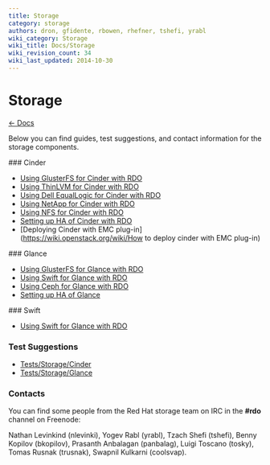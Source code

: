 ```yaml
---
title: Storage
category: storage
authors: dron, gfidente, rbowen, rhefner, tshefi, yrabl
wiki_category: Storage
wiki_title: Docs/Storage
wiki_revision_count: 34
wiki_last_updated: 2014-10-30
---
```


# Storage

[← Docs](/documentation/)

Below you can find guides, test suggestions, and contact information for the storage components.

<div class="splits">
<div class="split-third with-more">
### Cinder

*   [Using GlusterFS for Cinder with RDO](Cinder/using-glusterfs-for-cinder-with-rdo)
*   [Using ThinLVM for Cinder with RDO](Cinder/using-thinlvm-for-cinder-with-rdo)
*   [Using Dell EqualLogic for Cinder with RDO](/storage/Cinder/using-dell-equallogic-for-cinder-with-rdo/)
*   [Using NetApp for Cinder with RDO](/storage/Cinder/using-netapp-for-cinder-with-rdo/)
*   [Using NFS for Cinder with RDO](/storage/Cinder/using-nfs-for-cinder-with-rdo/)
*   [Setting up HA of Cinder with RDO](Cinder/setting-up-ha-of-cinder)
*   [Deploying Cinder with EMC plug-in](https://wiki.openstack.org/wiki/How to deploy cinder with EMC plug-in)
</div>

<div class="split-third with-more">
### Glance

*   [Using GlusterFS for Glance with RDO](Glance/using-glusterfs-for-glance-with-rdo)
*   [Using Swift for Glance with RDO](Glance/using-swift-for-glance-with-rdo)
*   [Using Ceph for Glance with RDO](/storage/Glance/using-ceph-for-glance-with-rdo/)
*   [Setting up HA of Glance](Glance/setting-up-ha-of-glance)
</div>

<div class="split-third">
### Swift

*   [Using Swift for Glance with RDO](Glance/using-swift-for-glance-with-rdo)
</div>
</div>

### Test Suggestions

*   [Tests/Storage/Cinder](/testday/tests/storage/cinder/)
*   [Tests/Storage/Glance](/testday/tests/storage/glance/)

### Contacts

You can find some people from the Red Hat storage team on IRC in the **#rdo** channel on Freenode:

Nathan Levinkind (nlevinki), Yogev Rabl (yrabl), Tzach Shefi (tshefi), Benny Kopilov (bkopilov), Prasanth Anbalagan (panbalag), Luigi Toscano (tosky), Tomas Rusnak (trusnak), Swapnil Kulkarni (coolsvap).

